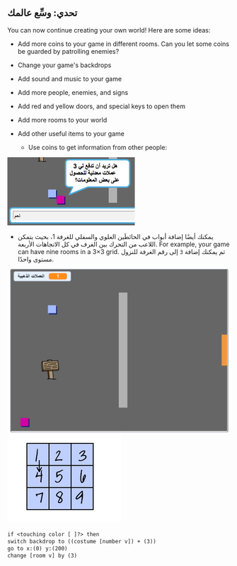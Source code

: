 ## تحدي: وسِّع عالمك

You can now continue creating your own world! Here are some ideas:

+ Add more coins to your game in different rooms. Can you let some coins be guarded by patrolling enemies?
+ Change your game's backdrops
+ Add sound and music to your game
+ Add more people, enemies, and signs
+ Add red and yellow doors, and special keys to open them
+ Add more rooms to your world
+ Add other useful items to your game
    
    + Use coins to get information from other people:

![screenshot](images/world-bribe.png)

+ يمكنك أيضًا إضافة أبواب في الحائطَين العلوي والسفلي للغرفة 1، بحيث يتمكن اللاعب من التحرك بين الغرف في كل الاتجاهات الأربعة. For example, your game can have nine rooms in a 3×3 grid. ثم يمكنك إضافة `3` إلى رقم الغرفة للنزول مستوى واحدًا.

![لقطة الشاشة](images/north-south-rooms.png) ![screenshot](images/number-grid.png)

```blocks3
if <touching color [ ]?> then
switch backdrop to ((costume [number v]) + (3))
go to x:(0) y:(200)
change [room v] by (3)
```
